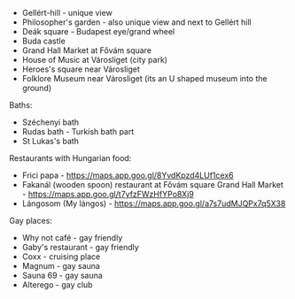 
- Gellért-hill - unique view
- Philosopher's garden - also unique view and next to Gellért hill
- Deák square - Budapest eye/grand wheel
- Buda castle
- Grand Hall Market at Fővám square
- House of Music at Városliget (city park)
- Heroes's square near Városliget
- Folklore Museum near Városliget (its an U shaped museum into the ground)

Baths:
- Széchenyi bath
- Rudas bath - Turkish bath part
- St Lukas's bath

Restaurants with Hungarian food:
- Frici papa - https://maps.app.goo.gl/8YvdKpzd4LUf1cex6
- Fakanál (wooden spoon) restaurant at Fővám square Grand Hall Market - https://maps.app.goo.gl/t7yfzFWzHfYPo8Xj9
- Lángosom (My lángos) - https://maps.app.goo.gl/a7s7udMJQPx7q5X38

Gay places:
- Why not café - gay friendly 
- Gaby's restaurant - gay friendly
- Coxx - cruising place
- Magnum - gay sauna
- Sauna 69 - gay sauna
- Alterego - gay club
